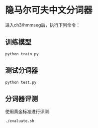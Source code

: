 # 隐马尔可夫中文分词器

进入ch3/hmmseg后，执行下列命令：


## 训练模型
```
python train.py
```

## 测试分词器
```
python test.py
```

## 分词器评测
使用黄金标准进行评测

```
./evaluate.sh
```
